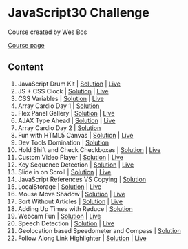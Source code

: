 # JavaScript30 Challenge

Course created by Wes Bos

[Course page](https://javascript30.com)

## Content

1. JavaScript Drum Kit | [Solution](https://github.com/annaindistress/javascript30challenge/tree/main/01-javascript-drum-kit) | [Live](https://abstracted-crowd.surge.sh)
2. JS + CSS Clock | [Solution](https://github.com/annaindistress/javascript30challenge/tree/main/02-js-and-css-clock) | [Live](https://pretty-middle.surge.sh)
3. CSS Variables | [Solution](https://github.com/annaindistress/javascript30challenge/tree/main/03-css-variables) | [Live](https://jazzy-crush.surge.sh)
4. Array Cardio Day 1 | [Solution](https://github.com/annaindistress/javascript30challenge/tree/main/04-array-cardio-day-1)
5. Flex Panel Gallery | [Solution](https://github.com/annaindistress/javascript30challenge/tree/main/05-flex-panel-gallery) | [Live](https://smooth-button.surge.sh)
6. AJAX Type Ahead | [Solution](https://github.com/annaindistress/javascript30challenge/tree/main/06-ajax-type-ahead) | [Live](https://standing-stretch.surge.sh)
7. Array Cardio Day 2 | [Solution](https://github.com/annaindistress/javascript30challenge/tree/main/07-array-cardio-day-2)
8. Fun with HTML5 Canvas | [Solution](https://github.com/annaindistress/javascript30challenge/tree/main/08-fun-with-html5-canvas) | [Live](https://incredible-show.surge.sh)
9. Dev Tools Domination | [Solution](https://github.com/annaindistress/javascript30challenge/tree/main/09-dev-tools-domination)
10. Hold Shift and Check Checkboxes | [Solution](https://github.com/annaindistress/javascript30challenge/tree/main/10-hold-shift-and-check-checkboxes) | [Live](https://spectacular-quiver.surge.sh)
11. Custom Video Player | [Solution](https://github.com/annaindistress/javascript30challenge/tree/main/11-custom-video-player) | [Live](https://habitual-airport.surge.sh)
12. Key Sequence Detection | [Solution](https://github.com/annaindistress/javascript30challenge/tree/main/12-key-sequence-detection) | [Live](https://caring-rake.surge.sh)
13. Slide in on Scroll | [Solution](https://github.com/annaindistress/javascript30challenge/tree/main/13-slide-in-on-scroll) | [Live](https://eatable-parent.surge.sh)
14. JavaScript References VS Copying | [Solution](https://github.com/annaindistress/javascript30challenge/tree/main/14-javascript-references-vs-copying)
15. LocalStorage | [Solution](https://github.com/annaindistress/javascript30challenge/tree/main/15-localstorage) | [Live](https://witty-scene.surge.sh)
16. Mouse Move Shadow | [Solution](https://github.com/annaindistress/javascript30challenge/tree/main/16-mouse-move-shadow) | [Live](https://clean-flight.surge.sh)
17. Sort Without Articles | [Solution](https://github.com/annaindistress/javascript30challenge/tree/main/17-sort-without-articles) | [Live](https://hapless-coat.surge.sh)
18. Adding Up Times with Reduce | [Solution](https://github.com/annaindistress/javascript30challenge/tree/main/18-adding-up-times-with-reduce)
19. Webcam Fun | [Solution](https://github.com/annaindistress/javascript30challenge/tree/main/19-webcam-fun) | [Live](https://far-beggar.surge.sh)
20. Speech Detection | [Solution](https://github.com/annaindistress/javascript30challenge/tree/main/20-speech-detection) | [Live](vigorous-smell.surge.sh)
21. Geolocation based Speedometer and Compass | [Solution](https://github.com/annaindistress/javascript30challenge/tree/main/21-geolocation)
22. Follow Along Link Highlighter | [Solution](https://github.com/annaindistress/javascript30challenge/tree/main/22-follow-along-link-highlighter) | [Live](tender-waste.surge.sh)
